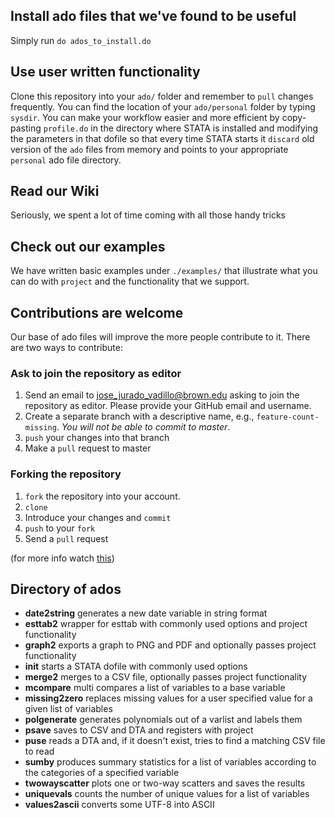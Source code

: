 ## Install ado files that we've found to be useful

Simply run
`do ados_to_install.do`

## Use user written functionality

Clone this repository into your `ado/` folder and remember to `pull` changes frequently.
You can find the location of your `ado/personal` folder by typing `sysdir`. You can make your workflow easier and more efficient by copy-pasting `profile.do` in the directory where STATA is installed and modifying the parameters in that dofile so that every time STATA starts it `discard` old version of the `ado` files from memory and points to your appropriate `personal` ado file directory.

## Read our Wiki
Seriously, we spent a lot of time coming with all those handy tricks

## Check out our examples
We have written basic examples under `./examples/` that illustrate what you can do with `project` and the functionality that we support.

## Contributions are welcome
Our base of ado files will improve the more people contribute to it. There are two ways to contribute:

### Ask to join the repository as editor
1. Send an email to jose_jurado_vadillo@brown.edu asking to join the repository as editor. Please provide your GitHub email and username.
2. Create a separate branch with a descriptive name, e.g., `feature-count-missing`. *You will not be able to commit to master*.
3. `push` your changes into that branch
4. Make a `pull` request to master

### Forking the repository
1. `fork` the repository into your account.
2. `clone`
3. Introduce your changes and `commit`
4. `push` to your `fork`
5. Send a `pull` request

(for more info watch [this](https://www.youtube.com/watch?v=G9yBPk4SltE))

## Directory of ados
- **date2string** generates a new date variable in string format
- **esttab2** wrapper for esttab with commonly used options and project functionality
- **graph2** exports a graph to PNG and PDF and optionally passes project functionality
- **init** starts a STATA dofile with commonly used options
- **merge2** merges to a CSV file, optionally passes project functionality
- **mcompare** multi compares a list of variables to a base variable
- **missing2zero** replaces missing values for a user specified value for a given list of variables
- **polgenerate** generates polynomials out of a varlist and labels them
- **psave** saves to CSV and DTA and registers with project
- **puse** reads a DTA and, if it doesn't exist, tries to find a matching CSV file to read
- **sumby** produces summary statistics for a list of variables according to the categories of a specified variable
- **twowayscatter** plots one or two-way scatters and saves the results 
- **uniquevals** counts the number of unique values for a list of variables
- **values2ascii** converts some UTF-8 into ASCII
